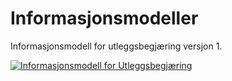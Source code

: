 # Informasjonsmodeller

Informasjonsmodell for utleggsbegjæring versjon 1.

[![Informasjonsmodell for Utleggsbegjæring](bilder/informasjonsmodell-utleggsbegjæring-v1.png)](bilder/informasjonsmodell-utleggsbegjæring-v1.png)

